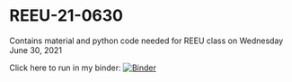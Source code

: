 # REEU-21-0630

Contains material and python code needed for REEU class on Wednesday June 30, 2021

Click here to run in my binder:
[![Binder](https://mybinder.org/badge_logo.svg)](https://mybinder.org/v2/gh/jvkrogmeier/REEU-21-0630/HEAD)
